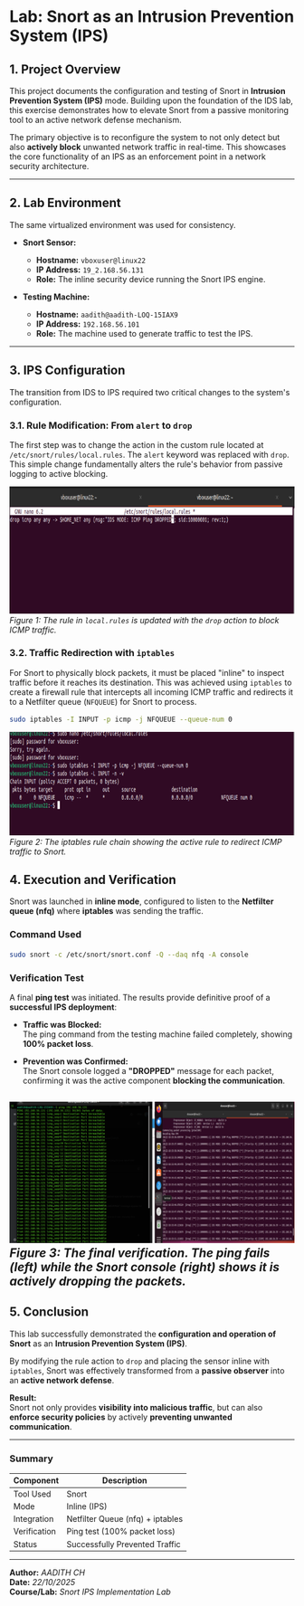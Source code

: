 # Lab: Snort as an Intrusion Prevention System (IPS)

## 1. Project Overview

This project documents the configuration and testing of Snort in **Intrusion Prevention System (IPS)** mode. Building upon the foundation of the IDS lab, this exercise demonstrates how to elevate Snort from a passive monitoring tool to an active network defense mechanism.

The primary objective is to reconfigure the system to not only detect but also **actively block** unwanted network traffic in real-time. This showcases the core functionality of an IPS as an enforcement point in a network security architecture.

---

## 2. Lab Environment

The same virtualized environment was used for consistency.

* **Snort Sensor:**
    * **Hostname:** `vboxuser@linux22`
    * **IP Address:** `19_2.168.56.131`
    * **Role:** The inline security device running the Snort IPS engine.

* **Testing Machine:**
    * **Hostname:** `aadith@aadith-LOQ-15IAX9`
    * **IP Address:** `192.168.56.101`
    * **Role:** The machine used to generate traffic to test the IPS.

---

## 3. IPS Configuration

The transition from IDS to IPS required two critical changes to the system's configuration.

### 3.1. Rule Modification: From `alert` to `drop`

The first step was to change the action in the custom rule located at `/etc/snort/rules/local.rules`. The `alert` keyword was replaced with `drop`. This simple change fundamentally alters the rule's behavior from passive logging to active blocking.

![Figure 1: Snort rule modified to use 'drop' action](./Screenshots/21.png)
*Figure 1: The rule in `local.rules` is updated with the `drop` action to block ICMP traffic.*

### 3.2. Traffic Redirection with `iptables`

For Snort to physically block packets, it must be placed "inline" to inspect traffic before it reaches its destination. This was achieved using `iptables` to create a firewall rule that intercepts all incoming ICMP traffic and redirects it to a Netfilter queue (`NFQUEUE`) for Snort to process.

```bash
sudo iptables -I INPUT -p icmp -j NFQUEUE --queue-num 0

```
![Figure 2: The iptables rule chain showing the active rule to redirect ICMP traffic to Snort.](./Screenshots/22.png) 
*Figure 2: The iptables rule chain showing the active rule to redirect ICMP traffic to Snort.*

## 4. Execution and Verification

Snort was launched in **inline mode**, configured to listen to the **Netfilter queue (nfq)** where **iptables** was sending the traffic.

###  Command Used

```bash
sudo snort -c /etc/snort/snort.conf -Q --daq nfq -A console
```

###  Verification Test
A final **ping test** was initiated. The results provide definitive proof of a **successful IPS deployment**:

- **Traffic was Blocked:**  
  The ping command from the testing machine failed completely, showing **100% packet loss**.

- **Prevention was Confirmed:**  
  The Snort console logged a **"DROPPED"** message for each packet, confirming it was the active component **blocking the communication**.

![Figure 3: The final verification. The ping fails (left) while the Snort console (right) shows it is actively dropping the packets.](./Screenshots/23.png)  
*Figure 3: The final verification. The ping fails (left) while the Snort console (right) shows it is actively dropping the packets.*
---

## 5. Conclusion

This lab successfully demonstrated the **configuration and operation of Snort** as an **Intrusion Prevention System (IPS)**.

By modifying the rule action to `drop` and placing the sensor inline with `iptables`, Snort was effectively transformed from a **passive observer** into an **active network defense**.

 **Result:**  
Snort not only provides **visibility into malicious traffic**, but can also **enforce security policies** by actively **preventing unwanted communication**.

---

###  Summary

| Component | Description |
|------------|--------------|
| Tool Used | Snort |
| Mode | Inline (IPS) |
| Integration | Netfilter Queue (nfq) + iptables |
| Verification | Ping test (100% packet loss) |
| Status | Successfully Prevented Traffic |

---

**Author:** *AADITH CH*  
**Date:** *22/10/2025*  
**Course/Lab:** *Snort IPS Implementation Lab*